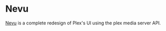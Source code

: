 # Nevu

[Nevu](https://github.com/Ipmake/Nevu) is a complete redesign of Plex's UI using the plex media server API.

